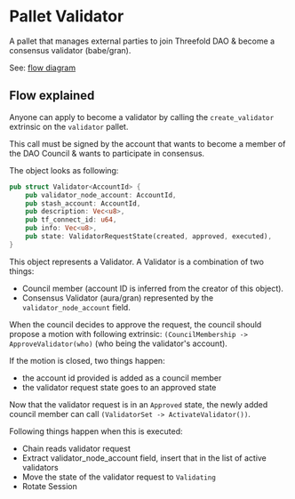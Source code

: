 # Pallet Validator

A pallet that manages external parties to join Threefold DAO & become a consensus validator (babe/gran).

See: [flow diagram](./validator_request_flow.md)

## Flow explained

Anyone can apply to become a validator by calling the `create_validator` extrinsic on the `validator` pallet.

This call must be signed by the account that wants to become a member of the DAO Council & wants to participate in consensus.

The object looks as following:

```rust
pub struct Validator<AccountId> {
    pub validator_node_account: AccountId,
    pub stash_account: AccountId,
    pub description: Vec<u8>,
    pub tf_connect_id: u64,
    pub info: Vec<u8>,
    pub state: ValidatorRequestState(created, approved, executed),
}
```

This object represents a Validator. A Validator is a combination of two things:

- Council member (account ID is inferred from the creator of this object).
- Consensus Validator (aura/gran) represented by the `validator_node_account` field.

When the council decides to approve the request, the council should propose a motion with following extrinsic: `(CouncilMembership -> ApproveValidator(who)` (who being the validator's account).

If the motion is closed, two things happen:

- the account id provided is added as a council member
- the validator request state goes to an approved state

Now that the validator request is in an `Approved` state, the newly added council member can call `(ValidatorSet -> ActivateValidator())`.

Following things happen when this is executed:

- Chain reads validator request
- Extract validator_node_account field, insert that in the list of active validators
- Move the state of the validator request to `Validating`
- Rotate Session